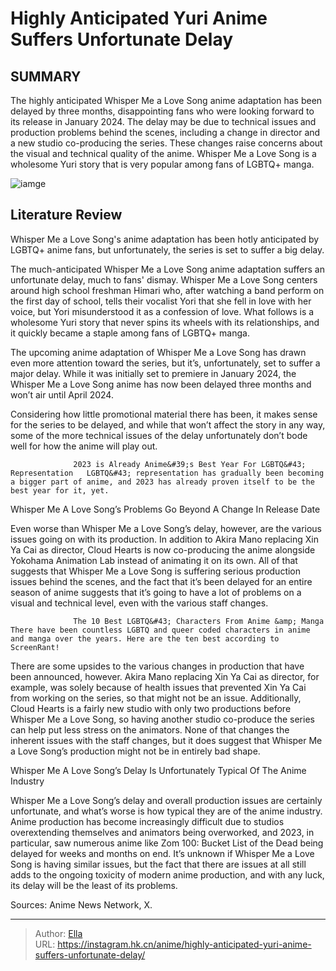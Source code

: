 # Highly Anticipated Yuri Anime Suffers Unfortunate Delay


## SUMMARY 



  The highly anticipated Whisper Me a Love Song anime adaptation has been delayed by three months, disappointing fans who were looking forward to its release in January 2024.   The delay may be due to technical issues and production problems behind the scenes, including a change in director and a new studio co-producing the series. These changes raise concerns about the visual and technical quality of the anime.   Whisper Me a Love Song is a wholesome Yuri story that is very popular among fans of LGBTQ&#43; manga.  

![iamge](https://static1.srcdn.com/wordpress/wp-content/uploads/2023/11/whisper-me-a-love-song-anime-trailer-himari-yori.jpg)

## Literature Review

Whisper Me a Love Song&#39;s anime adaptation has been hotly anticipated by LGBTQ&#43; anime fans, but unfortunately, the series is set to suffer a big delay.




The much-anticipated Whisper Me a Love Song anime adaptation suffers an unfortunate delay, much to fans&#39; dismay. Whisper Me a Love Song centers around high school freshman Himari who, after watching a band perform on the first day of school, tells their vocalist Yori that she fell in love with her voice, but Yori misunderstood it as a confession of love. What follows is a wholesome Yuri story that never spins its wheels with its relationships, and it quickly became a staple among fans of LGBTQ&#43; manga.




The upcoming anime adaptation of Whisper Me a Love Song has drawn even more attention toward the series, but it’s, unfortunately, set to suffer a major delay. While it was initially set to premiere in January 2024, the Whisper Me a Love Song anime has now been delayed three months and won’t air until April 2024.


 

Considering how little promotional material there has been, it makes sense for the series to be delayed, and while that won’t affect the story in any way, some of the more technical issues of the delay unfortunately don’t bode well for how the anime will play out.

                  2023 is Already Anime&#39;s Best Year For LGBTQ&#43; Representation   LGBTQ&#43; representation has gradually been becoming a bigger part of anime, and 2023 has already proven itself to be the best year for it, yet.   





 Whisper Me A Love Song’s Problems Go Beyond A Change In Release Date 
          

Even worse than Whisper Me a Love Song’s delay, however, are the various issues going on with its production. In addition to Akira Mano replacing Xin Ya Cai as director, Cloud Hearts is now co-producing the anime alongside Yokohama Animation Lab instead of animating it on its own. All of that suggests that Whisper Me a Love Song is suffering serious production issues behind the scenes, and the fact that it’s been delayed for an entire season of anime suggests that it’s going to have a lot of problems on a visual and technical level, even with the various staff changes.

                  The 10 Best LGBTQ&#43; Characters From Anime &amp; Manga   There have been countless LGBTQ and queer coded characters in anime and manga over the years. Here are the ten best according to ScreenRant!   




There are some upsides to the various changes in production that have been announced, however. Akira Mano replacing Xin Ya Cai as director, for example, was solely because of health issues that prevented Xin Ya Cai from working on the series, so that might not be an issue. Additionally, Cloud Hearts is a fairly new studio with only two productions before Whisper Me a Love Song, so having another studio co-produce the series can help put less stress on the animators. None of that changes the inherent issues with the staff changes, but it does suggest that Whisper Me a Love Song’s production might not be in entirely bad shape.



 Whisper Me A Love Song’s Delay Is Unfortunately Typical Of The Anime Industry 
          

Whisper Me a Love Song’s delay and overall production issues are certainly unfortunate, and what’s worse is how typical they are of the anime industry. Anime production has become increasingly difficult due to studios overextending themselves and animators being overworked, and 2023, in particular, saw numerous anime like Zom 100: Bucket List of the Dead being delayed for weeks and months on end. It’s unknown if Whisper Me a Love Song is having similar issues, but the fact that there are issues at all still adds to the ongoing toxicity of modern anime production, and with any luck, its delay will be the least of its problems.




Sources: Anime News Network, X.



---

> Author: [Ella](https://instagram.hk.cn/)  
> URL: https://instagram.hk.cn/anime/highly-anticipated-yuri-anime-suffers-unfortunate-delay/  

